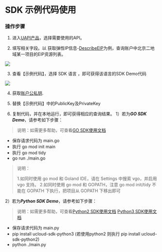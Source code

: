 # SDK 示例代码使用



### 操作步骤

1. 进入[UAPI产品](<https://console.ucloud.cn/uapi/ucloudapi>)，选择需要使用的API。

2. 填写相关字段。以 获取弹性IP信息-[DescribeEIP](<https://console.ucloud.cn/uapi/detail?id=DescribeEIP>)为例，查询账户中北京二地域某一项目的EIP资源列表。

  ![](https://static.ucloud.cn/fbb00d85944945a0b247cdb647bcd2ca.png)

3. 查看【示例代码】，选择 SDK 语言 ，即可获得该语言的SDK Demo代码

  ![](https://static.ucloud.cn/f5a033ee1a1a4be693b7c37d5c4cff6b.png)

4. 获取[账户公私钥](https://console.ucloud.cn/uapi/apikey).

5. 替换【示例代码】中的PublicKey及PrivateKey

6. 复制代码，并在本地运行，即可获得相应的查询结果。
1）若为***GO SDK Demo***，请参考如下步骤：
> 说明：如需更多帮助，可查看[GO SDK使用文档](<https://github.com/ucloud/ucloud-sdk-go>)
   - 保存请求代码为 main.go
   - 执行 go mod init main
   - 执行 go mod tidy
   - go run ./main.go
> 说明：
>
>  1.如同时使用 go mod 和 Goland IDE，请在 Settings 中搜索 vgo，并启用 vgo 支持。 
>  2.如同时使用 go mod 和 GOPATH，注意 go mod init/tidy 不能在 GOPATH 下执行，把项目从 GOPATH 下移出即可

2）若为***Python SDK Demo***，请参考如下步骤：  
> 说明：如需更多帮助，可查看[Python2 SDK使用文档](<https://ucloud.github.io/ucloud-sdk-python2/>) [Python3 SDK使用文档](<https://ucloud.github.io/ucloud-sdk-python3/>)
  - 保存请求代码为 main.py
  - pip install ucloud-sdk-python3 (若使用python2 则执行 pip install ucloud-sdk-python2)
  - python ./main.py

